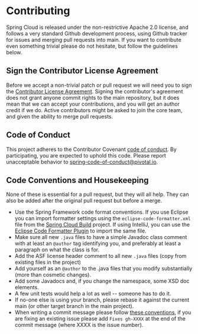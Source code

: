 
# Contributing

Spring Cloud is released under the non-restrictive Apache 2.0 license,
and follows a very standard Github development process, using Github
tracker for issues and merging pull requests into main. If you want
to contribute even something trivial please do not hesitate, but
follow the guidelines below.

## Sign the Contributor License Agreement
Before we accept a non-trivial patch or pull request we will need you to sign the
[Contributor License Agreement](https://cla.pivotal.io/sign/spring).
Signing the contributor's agreement does not grant anyone commit rights to the main
repository, but it does mean that we can accept your contributions, and you will get an
author credit if we do.  Active contributors might be asked to join the core team, and
given the ability to merge pull requests.

## Code of Conduct
This project adheres to the Contributor Covenant [code of
conduct](https://github.com/spring-cloud/spring-cloud-build/blob/main/docs/modules/ROOT/partials/code-of-conduct.adoc). By participating, you  are expected to uphold this code. Please report
unacceptable behavior to spring-code-of-conduct@pivotal.io.

## Code Conventions and Housekeeping
None of these is essential for a pull request, but they will all help.  They can also be
added after the original pull request but before a merge.

* Use the Spring Framework code format conventions. If you use Eclipse
  you can import formatter settings using the
  `eclipse-code-formatter.xml` file from the
  [Spring Cloud Build](https://raw.githubusercontent.com/spring-cloud/spring-cloud-build/main/spring-cloud-dependencies-parent/eclipse-code-formatter.xml) project. If using IntelliJ, you can use the
  [Eclipse Code Formatter Plugin](https://plugins.jetbrains.com/plugin/6546) to import the same file.
* Make sure all new `.java` files to have a simple Javadoc class comment with at least an
  `@author` tag identifying you, and preferably at least a paragraph on what the class is
  for.
* Add the ASF license header comment to all new `.java` files (copy from existing files
  in the project)
* Add yourself as an `@author` to the .java files that you modify substantially (more
  than cosmetic changes).
* Add some Javadocs and, if you change the namespace, some XSD doc elements.
* A few unit tests would help a lot as well -- someone has to do it.
* If no-one else is using your branch, please rebase it against the current main (or
  other target branch in the main project).
* When writing a commit message please follow [these conventions](https://tbaggery.com/2008/04/19/a-note-about-git-commit-messages.html),
  if you are fixing an existing issue please add `Fixes gh-XXXX` at the end of the commit
  message (where XXXX is the issue number).
